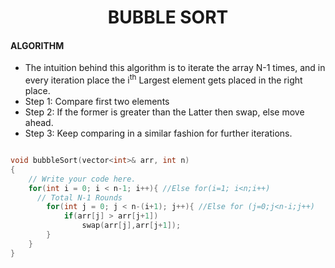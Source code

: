 <h1 align="center">BUBBLE SORT</h1>
<h4>ALGORITHM</h4>
<ul>
  <li>The intuition behind this algorithm is to iterate the array N-1 times, and in every iteration place the i<sup>th</sup> Largest element gets placed in the right place.</li>
  <li>Step 1: Compare first two elements</li>
  <li>Step 2: If the former is greater than the Latter then swap, else move ahead.</li>
  <li>Step 3: Keep comparing in a similar fashion for further iterations.</li>
</ul>

```cpp

void bubbleSort(vector<int>& arr, int n)
{   
    // Write your code here.
    for(int i = 0; i < n-1; i++){ //Else for(i=1; i<n;i++) 
      // Total N-1 Rounds
        for(int j = 0; j < n-(i+1); j++){ //Else for (j=0;j<n-i;j++)
            if(arr[j] > arr[j+1])
                swap(arr[j],arr[j+1]);
        }
    }
}

```



